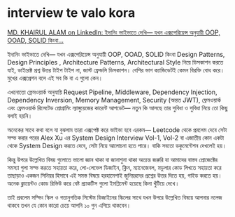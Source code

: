 # interview te valo kora

[MD. KHAIRUL ALAM on LinkedIn: ইদানিং ভাইভাতে দেখি— যখন এক্সপেরিয়েন্স অনুযায়ী OOP, OOAD, SOLID কিংবা…](https://www.linkedin.com/posts/khairultaher_%E0%A6%87%E0%A6%A6%E0%A6%A8-%E0%A6%AD%E0%A6%87%E0%A6%AD%E0%A6%A4-%E0%A6%A6%E0%A6%96-%E0%A6%AF%E0%A6%96%E0%A6%A8-%E0%A6%8F%E0%A6%95%E0%A6%B8%E0%A6%AA%E0%A6%B0%E0%A6%AF%E0%A6%A8%E0%A6%B8-%E0%A6%85%E0%A6%A8%E0%A6%AF%E0%A6%AF-activity-7260147721418768387-CdzZ?utm_source=share&utm_medium=member_desktop)

ইদানিং ভাইভাতে দেখি— যখন এক্সপেরিয়েন্স অনুযায়ী OOP, OOAD, SOLID কিংবা Design Patterns, Design Principles , Architecture Patterns, Architectural Style নিয়ে ডিসকাশন করতে যাই, ডাইরেক্ট প্রশ্ন উত্তর টাইপ টাইপ না, জাস্ট ফ্রেন্ডলি ডিসকাশন। বেশির ভাগ ক্যান্ডিডেটই কেমন বিরক্তি বোধ করে। মুখের এক্সপ্রেশন বলে এই সব কি বা এ গুলো কেন।  

এখনোতো ফ্রেমওয়ার্ক অনুযায়ি Request Pipeline, Middleware, Dependency Injection, Dependency Inversion, Memory Management, Security (অন্তত JWT), ফ্রেমওয়ার্ক এবং ফ্রেমওয়ার্ক রিলেটেড প্রোগ্রামিং ল্যাঙ্গুয়েজের কারেন্ট আপডেট— নতুন কি আসছে তার সুবিধা ও সুবিধা নিয়ে তো কিছু বলাই হয়নি।  

অনেকের সাথে কথা বলে যা বুঝলাম তারা এক্সপেক্ট করে ভাইভা হবে এরকম— Leetcode থেকে প্রবলেম দেবে সেটা সল্ভ করার পরের Alex Xu এর System Design Interview Vol-1, Vol-2 বা এজাতীয় কোন একটা থেকে System Design করতে দেবে, সেটা নিয়ে আলোচনা হতে পারে। বাকি সবতো ডকুমেন্টেশন দেখলেই হয়।  

কিন্তু উপরে উল্লেখিত বিষয় গুলোতে ভালো জ্ঞান থাকা বা জানাশুনা থাকা অত্যন্ত জরুরি যা আমাদের বাস্তব প্রোজেক্টের সমস্যা গুলা সল্ভ করতে সহায়তা করে, লো-লেভেল ডিজাইন, ক্লিন, ম্যানেজেবল, মডুলার কোড লিখতে সহায়তা করে তাছাড়াও একজন সিনিয়র হিসাবে এই সমস্ত বিষয়ে হরহামেশাই জুনিয়রদের প্রশ্নের উত্তর দিতে হয়, গাইড করতে হয়। অনেক ক্লায়েন্টও কোড রিভিউ করে বেষ্ট প্র্যাকটিস গুলো ইমপ্লিমেন্ট হয়েছে কিনা খুঁটিয়ে দেখে।  

তাই প্রবলেম সল্ভিং স্কিল ও গতানুগতিক সিস্টেম ডিজাইনের স্কিলের সাথে যখন উপরে উল্লেখিত বিষয়ে আপনার নলেজ থাকবে তখন যে কোন কারো চেয়ে আপনি ১০ গুন এগিয়ে থাকবেন।
